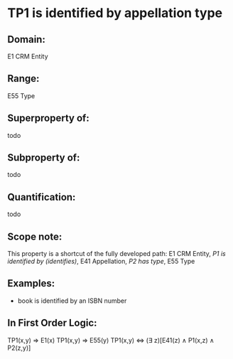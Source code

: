 # TP1 is identified by appellation type

## Domain: 

E1 CRM Entity

## Range: 

E55 Type

## Superproperty of: 

todo

## Subproperty of: 

todo

## Quantification: 

todo

## Scope note: 

This property is a shortcut of the fully developed path: E1 CRM Entity, _P1 is identified by (identifies)_, E41 Appellation, _P2 has type_, E55 Type

## Examples: 

* book is identified by an ISBN number

## In First Order Logic: 

TP1(x,y) ⇒ E1(x)
TP1(x,y) ⇒ E55(y)
TP1(x,y) ⇔ (∃ z)[E41(z) ∧ P1(x,z) ∧ P2(z,y)]

